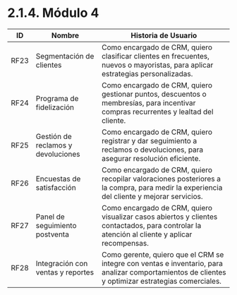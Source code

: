 # 2.1.4. Módulo 4

| ID   | Nombre                             | Historia de Usuario                                                                                                                                |
| ---- | ---------------------------------- | -------------------------------------------------------------------------------------------------------------------------------------------------- |
| RF23 | Segmentación de clientes           | Como encargado de CRM, quiero clasificar clientes en frecuentes, nuevos o mayoristas, para aplicar estrategias personalizadas.                     |
| RF24 | Programa de fidelización           | Como encargado de CRM, quiero gestionar puntos, descuentos o membresías, para incentivar compras recurrentes y lealtad del cliente.                |
| RF25 | Gestión de reclamos y devoluciones | Como encargado de CRM, quiero registrar y dar seguimiento a reclamos o devoluciones, para asegurar resolución eficiente.                           |
| RF26 | Encuestas de satisfacción          | Como encargado de CRM, quiero recopilar valoraciones posteriores a la compra, para medir la experiencia del cliente y mejorar servicios.           |
| RF27 | Panel de seguimiento postventa     | Como encargado de CRM, quiero visualizar casos abiertos y clientes contactados, para controlar la atención al cliente y aplicar recompensas.       |
| RF28 | Integración con ventas y reportes  | Como gerente, quiero que el CRM se integre con ventas e inventario, para analizar comportamientos de clientes y optimizar estrategias comerciales. |